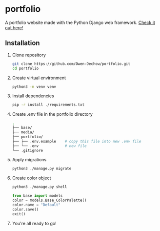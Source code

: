 # portfolio
A portfolio website made with the Python Django web framework.
[Check it out here!](https://owendechow.pythonanywhere.com/)

## Installation
1. Clone repository
   ```bash
   git clone https://github.com/Owen-Dechow/portfolio.git
   cd portfolio
   ```
1. Create virtual environment
    ```bash
    python3 -m venv venv
    ```
1. Install dependencies
    ```bash
    pip -r install ./requirements.txt
    ```
1. Create .env file in the portfolio directory
   ```bash
   .
   ├── base/
   ├── media/
   ├── portfolio/
   ├── ├── .env.example    # copy this file into new .env file
   ├── └── .env            # new file
   └── .gitignore
   ```
1. Apply migrations
   ```bash
   python3 ./manage.py migrate
   ```
1. Create color object
   ```bash
   python3 ./manage.py shell
   ```
   ```python
   from base import models
   color = models.Base_ColorPalette()
   color.name = "Default"
   color.save()
   exit()
   ```
1. You're all ready to go!
